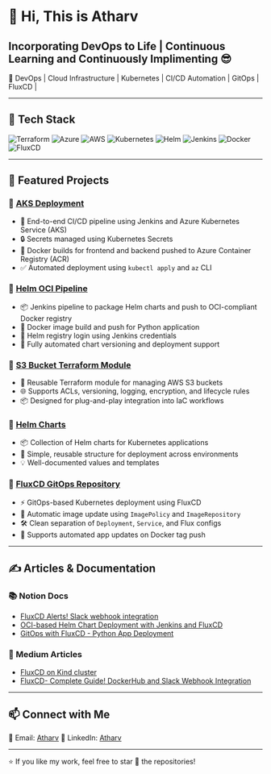 # 👋 Hi, This is Atharv 
## Incorporating DevOps to Life | Continuous Learning and Continuously Implimenting 😎

🚀 DevOps | Cloud Infrastructure | Kubernetes | CI/CD Automation | GitOps | FluxCD |

---

## 🔧 Tech Stack

![Terraform](https://img.shields.io/badge/Terraform-5C4EE5?style=flat-square&logo=terraform&logoColor=white)
![Azure](https://img.shields.io/badge/Azure-0089D6?style=flat-square&logo=microsoft-azure&logoColor=white)
![AWS](https://img.shields.io/badge/AWS-232F3E?style=flat-square&logo=amazon-aws&logoColor=white)
![Kubernetes](https://img.shields.io/badge/Kubernetes-326CE5?style=flat-square&logo=kubernetes&logoColor=white)
![Helm](https://img.shields.io/badge/Helm-0F1689?style=flat-square&logo=helm&logoColor=white)
![Jenkins](https://img.shields.io/badge/Jenkins-D24939?style=flat-square&logo=jenkins&logoColor=white)
![Docker](https://img.shields.io/badge/Docker-2496ED?style=flat-square&logo=docker&logoColor=white)
![FluxCD](https://img.shields.io/badge/FluxCD-2E3A59?style=flat-square&logo=flux&logoColor=white)

---

## 📁 Featured Projects

### 🔹 [AKS Deployment](https://github.com/atharrvv/AKS_Deployment)
- 🔧 End-to-end CI/CD pipeline using Jenkins and Azure Kubernetes Service (AKS)
- 🔒 Secrets managed using Kubernetes Secrets
- 🐳 Docker builds for frontend and backend pushed to Azure Container Registry (ACR)
- ✅ Automated deployment using `kubectl apply` and `az` CLI

### 🔹 [Helm OCI Pipeline](https://github.com/atharrvv/Helm-OCI)
- 📦 Jenkins pipeline to package Helm charts and push to OCI-compliant Docker registry
- 🐳 Docker image build and push for Python application
- 🔐 Helm registry login using Jenkins credentials
- 🤖 Fully automated chart versioning and deployment support

### 🔹 [S3 Bucket Terraform Module](https://github.com/atharrvv/S3_Bucket_Module)
- 📁 Reusable Terraform module for managing AWS S3 buckets
- 🌐 Supports ACLs, versioning, logging, encryption, and lifecycle rules
- 📦 Designed for plug-and-play integration into IaC workflows

### 🔹 [Helm Charts](https://github.com/atharrvv/Helm-Chart)
- 📦 Collection of Helm charts for Kubernetes applications
- 📁 Simple, reusable structure for deployment across environments
- 💡 Well-documented values and templates

### 🔹 [FluxCD GitOps Repository](https://github.com/atharrvv/Flux-Deploy-Repository)
- ⚡ GitOps-based Kubernetes deployment using FluxCD
- 🔁 Automatic image update using `ImagePolicy` and `ImageRepository`
- 🛠️ Clean separation of `Deployment`, `Service`, and Flux configs
- 🚀 Supports automated app updates on Docker tag push

---

## ✍️ Articles & Documentation

### 📚 Notion Docs
- [FluxCD Alerts! Slack webhook integration](https://electric-cent-5c8.notion.site/FluxCD-Python-app-1c9fbba268208019af63e252cb126b83?pvs=4)
- [OCI-based Helm Chart Deployment with Jenkins and FluxCD](https://electric-cent-5c8.notion.site/Deploying-Helm-Charts-Through-FluxCD-while-storing-on-OCI-Repository-DockerHub-1e5fbba268208087b32dc897bc0fdcb2?pvs=4)
- [GitOps with FluxCD - Python App Deployment](https://electric-cent-5c8.notion.site/FluxCD-Python-app-1c9fbba268208019af63e252cb126b83?pvs=4)


### 📝 Medium Articles
- [FluxCD on Kind cluster](https://medium.com/@nextatharv123/fluxcd-on-kind-cluster-bc82cc13ad25)
- [FluxCD- Complete Guide! DockerHub and Slack Webhook Integration](https://medium.com/@nextatharv123/fluxcd-complete-guide-dockerhub-and-slack-webhook-integration-6c8a545f4cfb)


---

## 📫 Connect with Me

📧 Email: [Atharv](atharrvpawar@gmail.com)
🔗 LinkedIn: [Atharv](https://www.linkedin.com/in/atharrv-pawar/)

---

⭐ If you like my work, feel free to star 🌟 the repositories!

